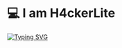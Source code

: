 <h1 align="left">💻 I am H4ckerLite</h1>




[![Typing SVG](https://readme-typing-svg.herokuapp.com/?font=Fira+Code&size=16&pause=1000&color=B81FF7&background=77FF3500&width=480&lines=Soy+H4ckerLite+un%20principinte+del+hacking+y+las+CTF%20)](https://git.io/typing-svg)

